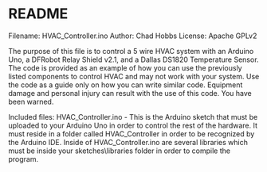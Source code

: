 README
=============

Filename: HVAC_Controller.ino
Author: Chad Hobbs
License: Apache GPLv2

The purpose of this file is to control a 5 wire HVAC system with an Arduino Uno, a DFRobot Relay Shield v2.1, and a Dallas DS1820 Temperature Sensor. The code is provided as an example of how you can use the previously listed components to control HVAC and may not work with your system. Use the code as a guide only on how you can write similar code. Equipment damage and personal injury can result with the use of this code. You have been warned.

Included files:
HVAC_Controller.ino - This is the Arduino sketch that must be uploaded to your Arduino Uno in order to control the rest of the hardware. It must reside in a folder called HVAC_Controller in order to be recognized by the Arduino IDE. Inside of HVAC_Controller.ino are several libraries which must be inside your sketches\libraries folder in order to compile the program.
